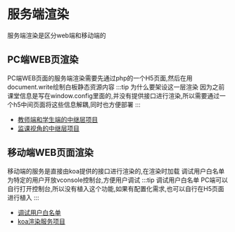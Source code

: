 
# 服务端渲染
服务端渲染是区分web端和移动端的

## PC端WEB页渲染
PC端WEB页面的服务端渲染需要先通过php的一个H5页面,然后在用document.write绘制白板静态资源内容
:::tip 为什么要架设这一层渲染
因为之前课堂信息是写在window.config里面的,并没有提供接口进行渲染,所以需要通过一个h5中间页面将这些信息解耦,同时也方便部署
:::

- [教师端和学生端的中继层项目](http://git.yiyoujiaoyu.com.cn/node-group/yiyou-write-borad/-/tree/master/render/sketch-class-render)
- [监课视角的中继层项目](http://git.yiyoujiaoyu.com.cn/node-group/yiyou-write-borad/-/tree/master/render/pano-watch-render)

## 移动端WEB页面渲染
移动端的服务是直接由koa提供的接口进行渲染的,在渲染时加载 调试用户白名单 为特定的用户开放vconsole控制台,方便用户调试
:::tip 调试用户白名单
PC端可以自行打开控制台,所以没有植入这个功能,如果有配置化需求,也可以自行在H5页面进行植入
:::
- [调试用户白名单](http://git.yiyoujiaoyu.com.cn/public-config/user-debug-config)
- [koa渲染服务项目](http://git.yiyoujiaoyu.com.cn/node-micro-services/write-borad-server-render)